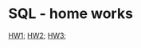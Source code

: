# SQL  - home works
[HW1](https://viktarprof.github.io/TelRanSQL/HW(10%20бизнес-процессов)/10%20business%20idea.pages);
[HW2](https://viktarprof.github.io/TelRanSQL/HW2/task14-15.txt);
[HW3](https://viktarprof.github.io/TelRanSQL/HW3/решения.txt);
